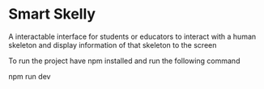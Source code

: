 # Smart Skelly
A interactable interface for students or educators to interact with a human skeleton and display information of that skeleton to the screen

To run the project have npm installed and run the following command

npm run dev